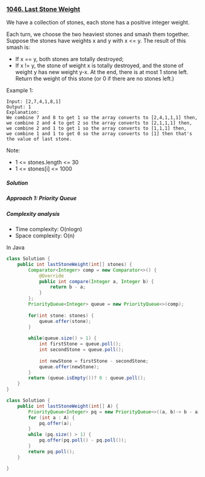 ### [1046. Last Stone Weight](https://leetcode.com/problems/last-stone-weight/)

We have a collection of stones, each stone has a positive integer weight.

Each turn, we choose the two heaviest stones and smash them together.  Suppose the stones have weights x and y with x <= y.  The result of this smash is:

- If x == y, both stones are totally destroyed;
- If x != y, the stone of weight x is totally destroyed, and the stone of weight y has new weight y-x.
At the end, there is at most 1 stone left.  Return the weight of this stone (or 0 if there are no stones left.)

 

Example 1:
```
Input: [2,7,4,1,8,1]
Output: 1
Explanation: 
We combine 7 and 8 to get 1 so the array converts to [2,4,1,1,1] then,
we combine 2 and 4 to get 2 so the array converts to [2,1,1,1] then,
we combine 2 and 1 to get 1 so the array converts to [1,1,1] then,
we combine 1 and 1 to get 0 so the array converts to [1] then that's the value of last stone.
``` 

Note:

- 1 <= stones.length <= 30
- 1 <= stones[i] <= 1000

##### Solution

##### Approach 1: Priority Queue

##### Complexity analysis
- Time complexity: O(nlogn)
- Space complexity: O(n)


In Java
```java
class Solution {
    public int lastStoneWeight(int[] stones) {
        Comparator<Integer> comp = new Comparator<>() {
            @Override
            public int compare(Integer a, Integer b) {
                return b - a;
            }
        };
        PriorityQueue<Integer> queue = new PriorityQueue<>(comp);
        
        for(int stone: stones) {
            queue.offer(stone);
        }
        
        while(queue.size() > 1) {
            int firstStone = queue.poll();
            int secondStone = queue.poll();
            
            int newStone = firstStone - secondStone;
            queue.offer(newStone);
        }
        return (queue.isEmpty())? 0 : queue.poll();
    }
}
```

```java
class Solution {
    public int lastStoneWeight(int[] A) {
        PriorityQueue<Integer> pq = new PriorityQueue<>((a, b)-> b - a);
        for (int a : A) {
            pq.offer(a);
        }
        while (pq.size() > 1) {
            pq.offer(pq.poll() - pq.poll());
        }
        return pq.poll();
    }

}
```